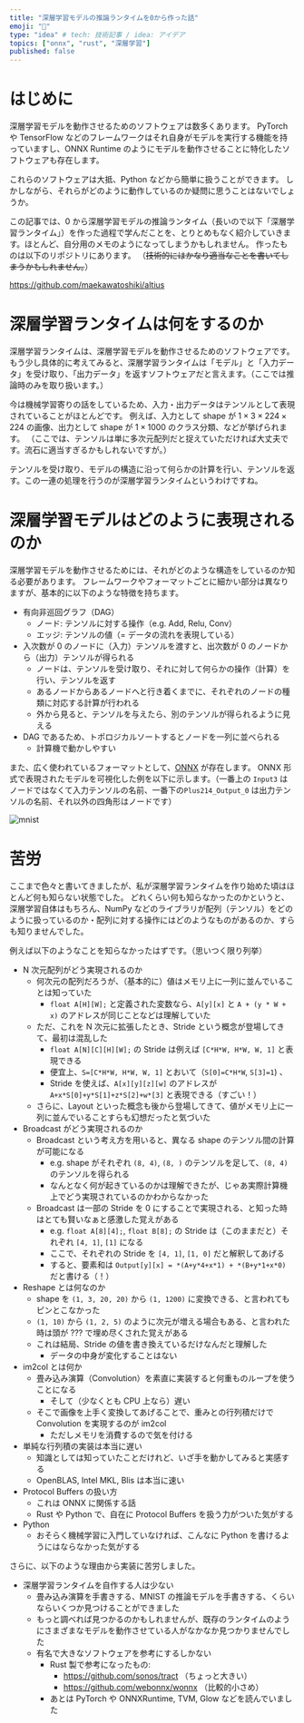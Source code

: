 ```yaml
---
title: "深層学習モデルの推論ランタイムを0から作った話"
emoji: "🧮"
type: "idea" # tech: 技術記事 / idea: アイデア
topics: ["onnx", "rust", "深層学習"]
published: false
---
```


# はじめに

深層学習モデルを動作させるためのソフトウェアは数多くあります。
PyTorch や TensorFlow などのフレームワークはそれ自身がモデルを実行する機能を持っていますし、ONNX Runtime のようにモデルを動作させることに特化したソフトウェアも存在します。

これらのソフトウェアは大抵、Python などから簡単に扱うことができます。
しかしながら、それらがどのように動作しているのか疑問に思うことはないでしょうか。

この記事では、0 から深層学習モデルの推論ランタイム（長いので以下「深層学習ランタイム」）を作った過程で学んだことを、とりとめもなく紹介していきます。ほとんど、自分用のメモのようになってしまうかもしれません。
作ったものは以下のリポジトリにあります。
（~~技術的にはかなり適当なことを書いてしまうかもしれません。~~）

https://github.com/maekawatoshiki/altius


# 深層学習ランタイムは何をするのか

深層学習ランタイムは、深層学習モデルを動作させるためのソフトウェアです。
もう少し具体的に考えてみると、深層学習ランタイムは「モデル」と「入力データ」を受け取り、「出力データ」を返すソフトウェアだと言えます。（ここでは推論時のみを取り扱います。）

今は機械学習寄りの話をしているため、入力・出力データはテンソルとして表現されていることがほとんどです。
例えば、入力として shape が $1 \times 3 \times 224 \times 224$ の画像、出力として shape が $1 \times 1000$ のクラス分類、などが挙げられます。
（ここでは、テンソルは単に多次元配列だと捉えていただければ大丈夫です。流石に適当すぎるかもしれないですが。）

テンソルを受け取り、モデルの構造に沿って何らかの計算を行い、テンソルを返す。この一連の処理を行うのが深層学習ランタイムというわけですね。


# 深層学習モデルはどのように表現されるのか

深層学習モデルを動作させるためには、それがどのような構造をしているのか知る必要があります。
フレームワークやフォーマットごとに細かい部分は異なりますが、基本的に以下のような特徴を持ちます。

- 有向非巡回グラフ（DAG）
    - ノード: テンソルに対する操作（e.g. Add, Relu, Conv）
    - エッジ: テンソルの値（= データの流れを表現している）
- 入次数が 0 のノードに（入力）テンソルを渡すと、出次数が 0 のノードから（出力）テンソルが得られる
    - ノードは、テンソルを受け取り、それに対して何らかの操作（計算）を行い、テンソルを返す
    - あるノードからあるノードへと行き着くまでに、それぞれのノードの種類に対応する計算が行われる
    - 外から見ると、テンソルを与えたら、別のテンソルが得られるように見える
- DAG であるため、トポロジカルソートするとノードを一列に並べられる
    - 計算機で動かしやすい

また、広く使われているフォーマットとして、[ONNX](https://onnx.ai) が存在します。
ONNX 形式で表現されたモデルを可視化した例を以下に示します。（一番上の `Input3` はノードではなくて入力テンソルの名前、一番下の`Plus214_Output_0` は出力テンソルの名前、それ以外の四角形はノードです）

![mnist](https://cdn.thenewstack.io/media/2020/07/c601845f-onnx-mnist-0-328x1024.jpg)


# 苦労

ここまで色々と書いてきましたが、私が深層学習ランタイムを作り始めた頃はほとんど何も知らない状態でした。
どれくらい何も知らなかったのかというと、深層学習自体はもちろん、NumPy などのライブラリが配列（テンソル）をどのように扱っているのか・配列に対する操作にはどのようなものがあるのか、すらも知りませんでした。

例えば以下のようなことを知らなかったはずです。（思いつく限り列挙）

- N 次元配列がどう実現されるのか
    - 何次元の配列だろうが、（基本的に）値はメモリ上に一列に並んでいることは知っていた
        - `float A[H][W];` と定義された変数なら、`A[y][x]` と `A + (y * W + x)` のアドレスが同じことなどは理解していた
    - ただ、これを N 次元に拡張したとき、Stride という概念が登場してきて、最初は混乱した
        - `float A[N][C][H][W];` の Stride は例えば `[C*H*W, H*W, W, 1]` と表現できる
        - 便宜上、`S=[C*H*W, H*W, W, 1]` とおいて（`S[0]=C*H*W`, `S[3]=1`) 、
        - Stride を使えば、`A[x][y][z][w]` のアドレスが `A+x*S[0]+y*S[1]+z*S[2]+w*[3]` と表現できる（すごい！）
    - さらに、Layout といった概念も後から登場してきて、値がメモリ上に一列に並んでいることすらも幻想だったと気づいた
- Broadcast がどう実現されるのか
    - Broadcast という考え方を用いると、異なる shape のテンソル間の計算が可能になる
        - e.g. shape がそれぞれ `(8, 4)`, `(8, )` のテンソルを足して、`(8, 4)` のテンソルを得られる
        - なんとなく何が起きているのかは理解できたが、じゃあ実際計算機上でどう実現されているのかわからなかった
    - Broadcast は一部の Stride を 0 にすることで実現される、と知った時はとても賢いなぁと感激した覚えがある 
        - e.g. `float A[8][4];`, `float B[8];` の Stride は（このままだと）それぞれ `[4, 1]`, `[1]` になる
        - ここで、それぞれの Stride を `[4, 1]`, `[1, 0]` だと解釈してあげる
        - すると、要素和は `Output[y][x] = *(A+y*4+x*1) + *(B+y*1+x*0)` だと書ける（！）
- Reshape とは何なのか
    - shape を `(1, 3, 20, 20)` から `(1, 1200)` に変換できる、と言われてもピンとこなかった
    - `(1, 10)` から `(1, 2, 5)` のように次元が増える場合もある、と言われた時は頭が ??? で埋め尽くされた覚えがある
    - これは結局、Stride の値を書き換えているだけなんだと理解した
        - データの中身が変化することはない
- im2col とは何か
    - 畳み込み演算（Convolution）を素直に実装すると何重ものループを使うことになる
        - そして（少なくとも CPU 上なら）遅い
    - そこで画像を上手く変換してあげることで、重みとの行列積だけで Convolution を実現するのが im2col
        - ただしメモリを消費するので気を付ける
- 単純な行列積の実装は本当に遅い
    - 知識としては知っていたことだけれど、いざ手を動かしてみると実感する
    - OpenBLAS, Intel MKL, Blis は本当に速い
- Protocol Buffers の扱い方
    - これは ONNX に関係する話
    - Rust や Python で、自在に Protocol Buffers を扱う力がついた気がする
- Python
    - おそらく機械学習に入門していなければ、こんなに Python を書けるようにはならなかった気がする

さらに、以下のような理由から実装に苦労しました。

- 深層学習ランタイムを自作する人は少ない
    - 畳み込み演算を手書きする、MNIST の推論モデルを手書きする、くらいならいくつか見つけることができました
    - もっと調べれば見つかるのかもしれませんが、既存のランタイムのようにさまざまなモデルを動作させている人がなかなか見つかりませんでした
    - 有名で大きなソフトウェアを参考にするしかない
        - Rust 製で参考になったもの:
            - https://github.com/sonos/tract （ちょっと大きい）
            - https://github.com/webonnx/wonnx （比較的小さめ）
        - あとは PyTorch や ONNXRuntime, TVM, Glow などを読んでいました
